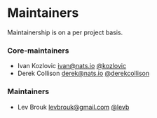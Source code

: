 # Maintainers

Maintainership is on a per project basis.

### Core-maintainers
  - Ivan Kozlovic <ivan@nats.io> [@kozlovic](https://github.com/kozlovic)
  - Derek Collison <derek@nats.io> [@derekcollison](https://github.com/derekcollison)

### Maintainers
  - Lev Brouk <levbrouk@gmail.com> [@levb](https://github.com/levb)